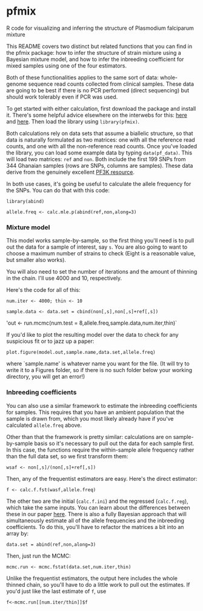 # pfmix
R code for visualizing and inferring the structure of Plasmodium falciparum mixture

This README covers two distinct but related functions that you can find in the pfmix package: how to infer the structure of strain mixture using a Bayesian mixture model, and how to infer the inbreeding coefficient for mixed samples using one of the four estimators. 

Both of these functionalities applies to the same sort of data: whole-genome sequence read counts collected from clinical samples. These data are going to be best if there is no PCR performed (direct sequencing) but should work tolerably even if PCR was used. 

To get started with either calculation, first download the package and install it. There's some helpful advice elsewhere on the interwebs for this: [here](http://stackoverflow.com/questions/1474081/how-do-i-install-an-r-package-from-source) and [here](https://cran.r-project.org/doc/manuals/r-devel/R-admin.html). Then load the library using `library(pfmix)`.

Both calculations rely on data sets that assume a biallelic structure, so that data is naturally formulated as two matrices: one with all the reference read counts, and one with all the non-reference read counts. Once you've loaded the library, you can load some example data by typing `data(pf_data)`. This will load two matrices: `ref` and `non`. Both include the first 199 SNPs from 344 Ghanaian samples (rows are SNPs, columns are samples). These data derive from the genuinely excellent [PF3K resource](https://www.malariagen.net/data/pf3k-3).

In both use cases, it's going be useful to calculate the allele frequency for the SNPs. You can do that with this code:

`library(abind)`

`allele.freq <- calc.mle.p(abind(ref,non,along=3)`

### Mixture model

This model works sample-by-sample, so the first thing you'll need is to pull out the data for a sample of interest, say `s`. You are also going to want to choose a maximum number of strains to check (Eight is a reasonable value, but smaller also works).

You will also need to set the number of iterations and the amount of thinning in the chain. I'll use 4000 and 10, respectively. 

Here's the code for all of this:

`num.iter <- 4000; thin <- 10`

`sample.data <- data.set = cbind(non[,s],non[,s]+ref[,s])`

'out <- run.mcmc(num.test = 8,allele.freq,sample.data,num.iter,thin)`

If you'd like to plot the resulting model over the data to check for any suspicious fit or to jazz up a paper:

`plot.figure(model.out,sample.name,data.set,allele.freq)`

where `sample.name' is whatever name you want for the file. (It will try to write it to a Figures folder, so if there is no such folder below your working directory, you will get an error!) 

### Inbreeding coefficients

You can also use a similar framework to estimate the inbreeding coefficients for samples. This requires that you have an ambient population that the sample is drawn from, which you most likely already have if you've calculated `allele.freq` above. 

Other than that the framework is pretty similar: calculations are on sample-by-sample basis so it's necessary to pull out the data for each sample first. In this case, the functions require the within-sample allele frequency rather than the full data set, so we first transform them:

`wsaf <- non[,s]/(non[,s]+ref[,s])`

Then, any of the frequentist estimators are easy. Here's the direct estimator:

`f <- calc.f.fst(wasf,allele.freq)`

The other two are the initial (`calc.f.ini`) and the regressed (`calc.f.reg`), which take the same inputs. You can learn about the differences between these in our paper [here](http://biorxiv.org/content/early/2015/06/29/021519). There is also a fully Bayesian approach that will simultaneously estimate all of the allele frequencies and the inbreeding coefficients. To do this, you'll have to refactor the matrices a bit into an array by:

`data.set = abind(ref,non,along=3)`

Then, just run the MCMC: 

`mcmc.run <- mcmc.fstat(data.set,num.iter,thin)`

Unlike the frequentist estimators, the output here includes the whole thinned chain, so you'll have to do a little work to pull out the estimates. If you'd just like the last estimate of `f`, use

`f<-mcmc.run[[num.iter/thin]]$f`






